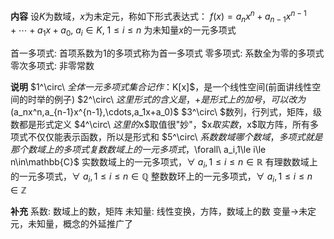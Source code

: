 **内容**
设$K$为数域，$x$为未定元，称如下形式表达式：
$f(x)=a_nx^n+a_{n-1}x^{n-1}+\cdots+a_1x+a_0,\ a_i\in K,\ 1\le i\le n$
为未知量$x$的一元多项式

首一多项式: 首项系数为1的多项式称为首一多项式
零多项式: 系数全为零的多项式
零次多项式: 非零常数

**说明**
$1^\circ\ $全体一元多项式集合记作：$K[x]$，是一个线性空间(前面讲线性空间的时举的例子)
$2^\circ\ $这里形式的含义是，$+$是形式上的加号，可以改为$(a_nx^n,a_{n-1}x^{n-1},\cdots,a_1x+a_0)$
$3^\circ\ $数列，行列式，矩阵，级数都是形式定义
$4^\circ\ $这里的$x$取值很"妙"，$x$取实数，$x$取方阵，所有多项式不仅仅能表示函数，所以是形式和
$5^\circ\ $系数数域哪个数域，多项式就是那个数域上的多项式
复数数域上的一元多项式，$\forall\ a_i,1\le i\le n\in\mathbb{C}$
实数数域上的一元多项式，$\forall\ a_i,1\le i\le n\in\mathbb{R}$
有理数数域上的一元多项式，$\forall\ a_i,1\le i\le n\in\mathbb{Q}$
整数数环上的一元多项式，$\forall\ a_i,1\le i\le n\in\mathbb{Z}$

**补充**
系数: 数域上的数，矩阵
未知量: 线性变换，方阵，数域上的数
变量$\to$未定元，未知量，概念的外延推广了
